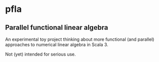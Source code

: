 # pfla

## Parallel functional linear algebra 

An experimental toy project thinking about more functional (and parallel) approaches to numerical linear algebra in Scala 3.

Not (yet) intended for serious use.


